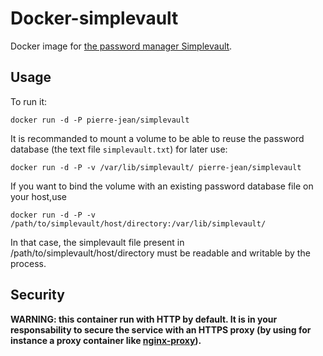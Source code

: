 Docker-simplevault
==================

Docker image for [the password manager Simplevault](http://simplevault.sourceforge.net/).

Usage
----

To run it:

```docker run -d -P pierre-jean/simplevault```

It is recommanded to mount a volume to be able to reuse the password database (the text file `simplevault.txt`) for later use:

```docker run -d -P -v /var/lib/simplevault/ pierre-jean/simplevault```

If you want to bind the volume with an existing password database file on your host,use

```docker run -d -P -v /path/to/simplevault/host/directory:/var/lib/simplevault/```

In that case, the simplevault file present in /path/to/simplevault/host/directory must be readable and writable by the process.

Security
--------

**WARNING: this container run with HTTP by default. It is in your responsability to secure the service with an HTTPS proxy (by using for instance a proxy container like [nginx-proxy](https://github.com/jwilder/nginx-proxy)).**
